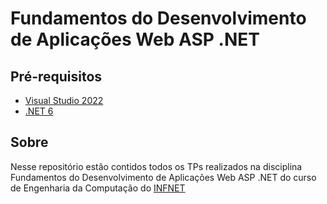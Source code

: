 # Fundamentos do Desenvolvimento de Aplicações Web ASP .NET

## Pré-requisitos

- [Visual Studio 2022](https://visualstudio.microsoft.com/pt-br/vs/)
- [.NET 6](https://dotnet.microsoft.com/en-us/download/dotnet/6.0)

## Sobre

Nesse repositório estão contidos todos os TPs realizados na disciplina Fundamentos do Desenvolvimento de Aplicações Web ASP .NET do curso de Engenharia da Computação do [INFNET](https://www.infnet.edu.br/infnet/)

